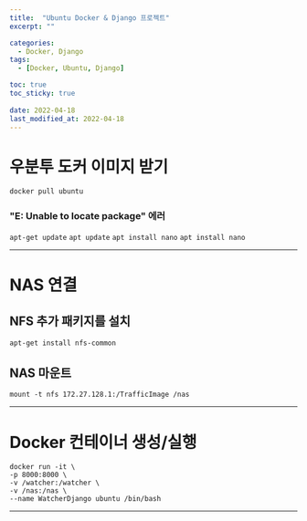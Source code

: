 ```yaml
---
title:  "Ubuntu Docker & Django 프로젝트"
excerpt: ""

categories:
  - Docker, Django
tags:
  - [Docker, Ubuntu, Django]

toc: true
toc_sticky: true
 
date: 2022-04-18
last_modified_at: 2022-04-18
---
```


# 우분투 도커 이미지 받기
`docker pull ubuntu`

### "E: Unable to locate package" 에러 
`apt-get update`
`apt update`
`apt install nano`
`apt install nano`

---
# NAS 연결
## NFS 추가 패키지를 설치
`apt-get install nfs-common`

## NAS 마운트
`mount -t nfs 172.27.128.1:/TrafficImage /nas`

---
# Docker 컨테이너 생성/실행
```
docker run -it \
-p 8000:8000 \
-v /watcher:/watcher \
-v /nas:/nas \
--name WatcherDjango ubuntu /bin/bash
```
---
